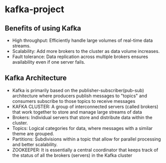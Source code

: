 # kafka-project

## Benefits of using Kafka
- High throughput: Efficiently handle large volumes of real-time data streams. 
- Scalability: Add more brokers to the cluster as data volume increases. 
- Fault tolerance: Data replication across multiple brokers ensures availability even if one server fails. 

## Kafka Architecture
- Kafka is primarily based on the publisher-subscriber(pub-sub) architecture where producers publish messages to "topics" and consumers subscribe to those topics to receive messages
- KAFKA CLUSTER: A group of interconnected servers (called brokers) that work together to store and manage large streams of data
- Brokers: Individual servers that store and distribute data within the cluster. 
- Topics: Logical categories for data, where messages with a similar theme are grouped. 
- Partitions: Subdivisions within a topic that allow for parallel processing and better scalability. 
- ZOOKEEPER: It is essentially a central coordinator that keeps track of the status of all the brokers (servers) in the Kafka cluster
